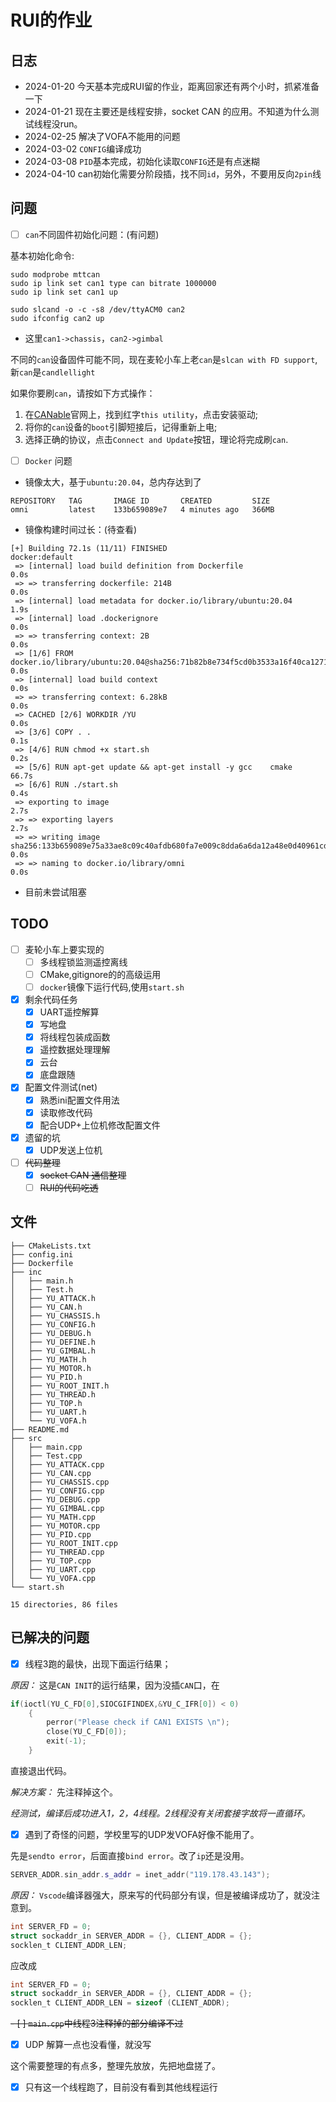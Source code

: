 # RUI的作业

## 日志

* 2024-01-20 今天基本完成RUI留的作业，距离回家还有两个小时，抓紧准备一下
* 2024-01-21 现在主要还是线程安排，socket CAN 的应用。不知道为什么测试线程没run。
* 2024-02-25 解决了VOFA不能用的问题
* 2024-03-02 `CONFIG`编译成功
* 2024-03-08 `PID`基本完成，初始化读取`CONFIG`还是有点迷糊
* 2024-04-10 can初始化需要分阶段插，找不同`id`，另外，不要用反向`2pin`线

## 问题

- [ ] `can`不同固件初始化问题：(有问题)

基本初始化命令:

```shell
sudo modprobe mttcan 
sudo ip link set can1 type can bitrate 1000000
sudo ip link set can1 up

sudo slcand -o -c -s8 /dev/ttyACM0 can2
sudo ifconfig can2 up
```
* 这里`can1->chassis`，`can2->gimbal`

不同的`can`设备固件可能不同，现在麦轮小车上老`can`是`slcan with FD support`,新`can`是`candlellight`

如果你要刷`can`，请按如下方式操作：
1. 在[CANable](https://canable.io/updater/canable2.html)官网上，找到红字`this utility`，点击安装驱动;
2. 将你的`can`设备的`boot`引脚短接后，记得重新上电;
3. 选择正确的协议，点击`Connect and Update`按钮，理论将完成刷`can`.

- [ ] `Docker` 问题

* 镜像太大，基于`ubuntu:20.04`，总内存达到了

```shell
REPOSITORY   TAG       IMAGE ID       CREATED         SIZE
omni         latest    133b659089e7   4 minutes ago   366MB
```

* 镜像构建时间过长：(待查看)

```shell
[+] Building 72.1s (11/11) FINISHED                                                                                                         docker:default
 => [internal] load build definition from Dockerfile                                                                                        0.0s
 => => transferring dockerfile: 214B                                                                                                        0.0s
 => [internal] load metadata for docker.io/library/ubuntu:20.04                                                                             1.9s
 => [internal] load .dockerignore                                                                                                           0.0s
 => => transferring context: 2B                                                                                                             0.0s
 => [1/6] FROM docker.io/library/ubuntu:20.04@sha256:71b82b8e734f5cd0b3533a16f40ca1271f28d87343972bb4cd6bd6c38f1bd38e                       0.0s
 => [internal] load build context                                                                                                           0.0s
 => => transferring context: 6.28kB                                                                                                         0.0s
 => CACHED [2/6] WORKDIR /YU                                                                                                                0.0s
 => [3/6] COPY . .                                                                                                                          0.1s
 => [4/6] RUN chmod +x start.sh                                                                                                             0.2s
 => [5/6] RUN apt-get update && apt-get install -y gcc    cmake                                                                             66.7s
 => [6/6] RUN ./start.sh                                                                                                                    0.4s 
 => exporting to image                                                                                                                      2.7s
 => => exporting layers                                                                                                                     2.7s
 => => writing image sha256:133b659089e75a33ae8c09c40afdb680fa7e009c8dda6a6da12a48e0d40961cd                                                0.0s
 => => naming to docker.io/library/omni                                                                                                     0.0s
```

* 目前未尝试阻塞


## TODO
- [ ] 麦轮小车上要实现的
  - [ ] 多线程锁监测遥控离线
  - [ ] CMake,gitignore的的高级运用
  - [ ] `docker`镜像下运行代码,使用`start.sh`
- [x] 剩余代码任务
  - [x] UART遥控解算
  - [x] 写地盘
  - [x] 将线程包装成函数
  - [x] 遥控数据处理理解
  - [x] 云台
  - [x] 底盘跟随
- [x] 配置文件测试(net)
  - [x] 熟悉ini配置文件用法
  - [x] 读取修改代码
  - [x] 配合UDP+上位机修改配置文件
- [x] 遗留的坑
  - [x] UDP发送上位机
- [ ] ~~代码整理~~
  - [x] ~~socket CAN 通信整理~~
  - [ ] ~~RUI的代码吃透~~

## 文件

```
├── CMakeLists.txt
├── config.ini
├── Dockerfile
├── inc
│   ├── main.h
│   ├── Test.h
│   ├── YU_ATTACK.h
│   ├── YU_CAN.h
│   ├── YU_CHASSIS.h
│   ├── YU_CONFIG.h
│   ├── YU_DEBUG.h
│   ├── YU_DEFINE.h
│   ├── YU_GIMBAL.h
│   ├── YU_MATH.h
│   ├── YU_MOTOR.h
│   ├── YU_PID.h
│   ├── YU_ROOT_INIT.h
│   ├── YU_THREAD.h
│   ├── YU_TOP.h
│   ├── YU_UART.h
│   └── YU_VOFA.h
├── README.md
├── src
│   ├── main.cpp
│   ├── Test.cpp
│   ├── YU_ATTACK.cpp
│   ├── YU_CAN.cpp
│   ├── YU_CHASSIS.cpp
│   ├── YU_CONFIG.cpp
│   ├── YU_DEBUG.cpp
│   ├── YU_GIMBAL.cpp
│   ├── YU_MATH.cpp
│   ├── YU_MOTOR.cpp
│   ├── YU_PID.cpp
│   ├── YU_ROOT_INIT.cpp
│   ├── YU_THREAD.cpp
│   ├── YU_TOP.cpp
│   ├── YU_UART.cpp
│   └── YU_VOFA.cpp
└── start.sh

15 directories, 86 files

```

## 已解决的问题

- [x] 线程3跑的最快，出现下面运行结果；

*原因：* 这是`CAN INIT`的运行结果，因为没插`CAN`口，在

```c++
if(ioctl(YU_C_FD[0],SIOCGIFINDEX,&YU_C_IFR[0]) < 0)
    {
        perror("Please check if CAN1 EXISTS \n");
        close(YU_C_FD[0]);
        exit(-1);
    }
```

直接退出代码。

*解决方案：* 先注释掉这个。

*经测试，编译后成功进入1，2，4线程。2线程没有关闭套接字故将一直循环。*

- [x] 遇到了奇怪的问题，学校里写的UDP发VOFA好像不能用了。

先是`sendto error`，后面直接`bind error`。改了`ip`还是没用。

```c++
SERVER_ADDR.sin_addr.s_addr = inet_addr("119.178.43.143");
```

*原因：* `Vscode`编译器强大，原来写的代码部分有误，但是被编译成功了，就没注意到。

```c
int SERVER_FD = 0;
struct sockaddr_in SERVER_ADDR = {}, CLIENT_ADDR = {};
socklen_t CLIENT_ADDR_LEN;
```
应改成
```c
int SERVER_FD = 0;
struct sockaddr_in SERVER_ADDR = {}, CLIENT_ADDR = {};
socklen_t CLIENT_ADDR_LEN = sizeof (CLIENT_ADDR);
```

~~- [ ] `main.cpp`中线程3注释掉的部分编译不过~~
- [x] UDP 解算一点也没看懂，就没写

这个需要整理的有点多，整理先放放，先把地盘搓了。

- [x] 只有这一个线程跑了，目前没有看到其他线程运行


